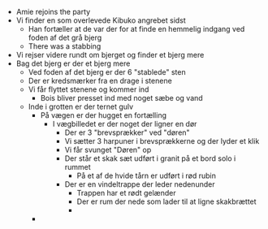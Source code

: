 - Amie rejoins the party
- Vi finder en som overlevede Kibuko angrebet sidst
	- Han fortæller at de var der for at finde en hemmelig indgang ved foden af det grå bjerg
	- There was a stabbing
- Vi rejser videre rundt om bjerget og finder et bjerg mere
- Bag det bjerg er der et bjerg mere
	- Ved foden af det bjerg er der 6 "stablede" sten
	- Der er kredsmærker fra en drage i stenene
	- Vi får flyttet stenene og kommer ind
		- Bois bliver presset ind med noget sæbe og vand
	- Inde i grotten er der ternet gulv
		- På vægen er der hugget en fortælling
			- I vægbilledet er der noget der ligner en dør
				- Der er 3 "brevsprækker" ved "døren"
				- Vi sætter 3 harpuner i brevsprækkerne og der lyder et klik
				- Vi får svunget "Døren" op
				- Der står et skak sæt udført i granit på et bord solo i rummet
					- På et af de hvide tårn er udført i rød rubin
				- Der er en vindeltrappe der leder nedenunder
					- Trappen har et rødt gelænder
					- Der er rum der nede som lader til at ligne skakbrættet
					-
		-